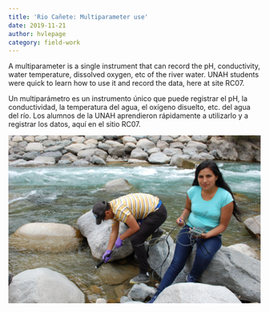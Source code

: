 ```yaml
---
title: 'Rio Cañete: Multiparameter use'
date: 2019-11-21
author: hvlepage
category: field-work
---
```



A multiparameter is a single instrument that can record the pH, conductivity, water temperature, dissolved oxygen, etc of the river water. UNAH students were quick to learn how to use it and record the data, here at site RC07.

Un multiparámetro es un instrumento único que puede registrar el pH, la conductividad, la temperatura del agua, el oxígeno disuelto, etc. del agua del río. Los alumnos de la UNAH aprendieron rápidamente a utilizarlo y a registrar los datos, aquí en el sitio RC07.

![Measuring river discharge](/assets/posts/2Multiparameteruse.jpeg)

